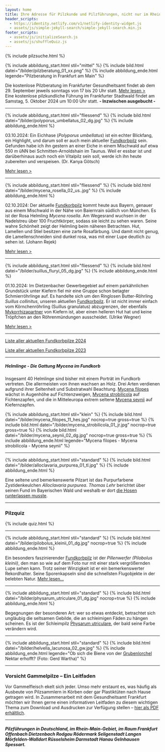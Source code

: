 ```yaml
---
layout: home
title: Ihre Adresse für Pilzkunde und Pilzführungen, nicht nur im Rhein-Main-Gebiet
header_scripts:
  - https://identity.netlify.com/v1/netlify-identity-widget.js
  - assets/js/simple-jekyll-search/simple-jekyll-search.min.js
footer_scripts:
  - assets/js/initializeSearch.js
  - assets/js/shuffleQuiz.js
---
```

{% include pilzsuche.html %}

{% include abbildung_start.html stil="mittel" %}
{% include bild.html datei="/bilder/pilzberatung_01_xx.png" %}
{% include abbildung_ende.html legende="Pilzberatung in Frankfurt am Main" %}

Die kostenlose Pilzberatung im Frankfurter Gesundheitsamt findet ab dem 29. September jeweils sonntags von 17 bis 20 Uhr statt. [Mehr lesen >](/termine)\
Eine kostenlose pilzkundliche Führung im Frankfurter Stadtwald findet am Samstag, 5. Oktober 2024 um 10:00 Uhr statt. **\- Inzwischen ausgebucht -**

- - -

{% include abbildung_start.html stil="fliessend" %}
{% include bild.html datei="/bilder/polyporus_umbellatus_02_dg.jpg" %}
{% include abbildung_ende.html %}



03.10.2024: Ein Eichhase (*Polyporus umbellatus*) ist ein echter Blickfang, ein Highlight, und darum soll er auch mein aktueller [Fundkorbpilz](AA "Glossar-") sein. Gefunden habe ich ihn gestern an einer Eiche in einem Mischwald auf etwa 550 m üNN bei Schmitten-Arnoldshain im Taunus. Weil er essbar ist und darüberhinaus auch noch ein Vitalpilz sein soll, werde ich ihn heute zubereiten und verspeisen. (Dr. Kanya Götsch)

[Mehr lesen >](/pilze/polyporus-umbellatus-eichhase)

<div style="clear:  both"></div>

- - -

{% include abbildung_start.html stil="fliessend" %}
{% include bild.html datei="/bilder/mycena_rosella_02_us..jpg" %}
{% include abbildung_ende.html %}

02.10.2024: Der aktuelle [Fundkorbpilz](AA "Glossar-") kommt heute aus Bayern, genauer aus einem Mischwald in der Nähe von Baiernrain südlich von München. Es ist der Rosa Helmling *Mycena rosella*. Am Wegesrand wuchsen in der Nadelstreu über 100 Fruchtkörper, sodass sie leicht zu sehen waren. Seine wahre Schönheit zeigt der Helmling beim näheren Betrachten. Hut, Lamellen und Stiel besitzen eine zarte Rosafärbung. Und damit nicht genug, die Lamellenschneiden sind dunkel rosa, was mit einer Lupe deutlich zu sehen ist. (Johann Rejek)

[Mehr lesen >](/pilze/mycena-rosella-rosa-helmling)

- - -

{% include abbildung_start.html stil="fliessend" %}
{% include bild.html datei="/bilder/suillus_fluryi_05_dg.jpg" %}
{% include abbildung_ende.html %}

01.10.2024: Im Dietzenbacher Gewerbegebiet auf einem parkähnlichen Grundstück unter Kiefern fiel mir eine Gruppe schon betagter Schmierröhrlinge auf. Es handelte sich um den Ringlosen Butter-Röhrling *Suillus collinitus*, unseren aktuellen [Fundkorbpilz](AA "Glossar-"). Er ist nicht immer einfach vom Körnchenröhrling (Suillus granulatus) abzugrenzen, der ebenfalls [Mykorrhizapartner](Mykorrhiza "Glossar") von Kiefern ist, aber einen helleren Hut hat und keine Tröpfchen an den Röhrenmündungen ausscheidet. (Ulrike Wegner)

[Mehr lesen >](/pilze/suillus-collinitus-ringloser-butter-röhrling)

<div style="clear:  both"></div>

- - -

[Liste aller aktuellen Fundkorbpilze 2024](/artikel/liste-aller-aktuellen-fundkorbpilze-2024.html)

[Liste aller aktuellen Fundkorbpilze 2023](/artikel/liste-aller-aktuellen-fundkorbpilze-2023.html)

- - -

##### Helmlinge - Die Gattung *Mycena* im Fundkorb

Insgesamt 40 Helmlinge sind bisher mit einem Porträt im Fundkorb vertreten. Die allermeisten von ihnen wachsen an Holz. Drei Arten verdienen aufgrund ihrer Seltenheit und Substratwahl Beachtung. [Mycena filopes](/pilze/mycena-filopes-zerbrechlicher-fadenhelmling) wächst in Augenhöhe auf Fichtenzweigen, [Mycena strobilicola](/pilze/mycena-strobilicola-fichtenzapfenhelmling) auf Fichtenzapfen, und die in Mitteleuropa extrem seltene [Mycena seynii](/pilze/mycena-seynii-mediterraner-kiefernzapfenhelmling) auf Kiefernzapfen.

{% include abbildung_start.html stil="klein" %}
{% include bild.html datei="/bilder/mycena_filopes_11_hes.jpg" nocrop=true gross=true %}
{% include bild.html datei="/bilder/mycena_strobilicola_01_jr.jpg" nocrop=true gross=true %}
{% include bild.html datei="/bilder/mycena_seynii_02_dg.jpg" nocrop=true gross=true %}
{% include abbildung_ende.html legende="Mycena filopes - Mycena strobilicola - Mycena seynii" %}

- - -

{% include abbildung_start.html stil="standard" %}
{% include bild.html datei="/bilder/alloclavaria_purpurea_01_tl.jpg" %}
{% include abbildung_ende.html %}

Eine seltene und bemerkenswerte Pilzart ist das Purpurfarbene Zystidenkeulchen *Alloclavaria purpurea*. *Thomas Lehr* berichtet über seinen Fund im Bayerischen Wald und weshalb er dort [die Hosen runterlassen musste](/pilze/alloclavaria-purpurea-purpurfarbenes-zystidenkeulchen).

- - -

### Pilzquiz

{% include quiz.html %}

- - -

{% include abbildung_start.html stil="standard" %}
{% include bild.html datei="/bilder/pilobolus_kleinii_01_dg.jpg" nocrop=true %}
{% include abbildung_ende.html %}

Ein besonders faszinierender [Fundkorbpilz](AA "Glossar-") ist der *Pillenwerfer (Pilobolus kleinii)*, den man so wie auf dem Foto nur mit einer stark vergrößernden Lupe sehen kann. Trotz seiner Winzigkeit ist er ein bemerkenswerter Rekordhalter. Seine Sporenkapseln sind die schnellsten Flugobjekte in der belebten Natur. [Mehr lesen...](/pilze/pilobolus-kleinii-pillenwerfer)

- - -

{% include abbildung_start.html stil="standard" %}
{% include bild.html datei="/bilder/physarum_utriculare_01_dg.jpg" nocrop=true %}
{% include abbildung_ende.html %}

Begegnungen der besonderen Art: wer so etwas entdeckt, betrachtet sich ungläubig die seltsamen Gebilde, die an schleimigen Fäden zu hängen scheinen. Es ist der Schleimpilz [Physarum utriculare](/pilze/physarum-utriculare-fadenfruchtschleimpilz), der bald seine Farbe verändern wird.

- - -

{% include abbildung_start.html stil="standard" %}
{% include bild.html datei="/bilder/helvella_lacunosa_02_gw.jpg" %}
{% include abbildung_ende.html legende="Ob sich die Biene von der <a href='/pilze/helvella-lacunosa-grubenlorchel'>Grubenlorchel</a> Nektar erhofft?  (Foto: Gerd Wartha)" %}

- - -

### Vorsicht Gammelpilze – Ein Leitfaden

Vor Gammelfleisch ekelt sich jeder. Umso mehr erstaunt es, was häufig als Ausbeute von Pilzsammlern in Körben oder gar Plastiktüten nach Hause getragen wird. In Zusammenarbeit mit dem Gesundheitsamt Frankfurt möchten wir Ihnen gerne einen informativen Leitfaden zu diesem wichtigen Thema zum Download und Ausdrucken zur Verfügung stellen – [hier als PDF erhältlich](/assets/docs/Fundkorb.de-Gammelpilze.pdf).

- - -

##### Pilzführungen in Deutschland, im Rhein-Main-Gebiet, im Raum Frankfurt Offenbach Dietzenbach Rodgau Rödermark Seligenstadt Langen Mörfelden-Walldort Rüsselsheim Darmstadt Hanau Gelnhausen Spessart.